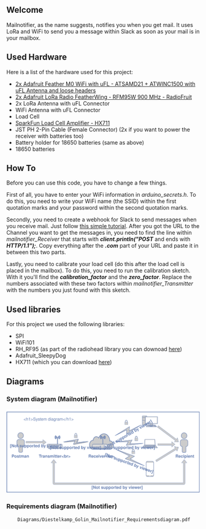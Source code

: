 ## Welcome

Mailnotifier, as the name suggests, notifies you when you get mail. It uses LoRa and WiFi to send you a message within Slack as soon as your mail is in your mailbox.

## Used Hardware

Here is a list of the hardware used for this project:
- [2x Adafruit Feather M0 WiFi with uFL - ATSAMD21 + ATWINC1500 with uFL Antenna and loose headers](https://www.adafruit.com/product/3061)
- [2x Adafruit LoRa Radio FeatherWing - RFM95W 900 MHz - RadioFruit](https://www.adafruit.com/product/3231)
- 2x LoRa Antenna with uFL Connector
- WiFi Antenna with uFL Connector
- Load Cell  
- [SparkFun Load Cell Amplifier - HX711](https://www.sparkfun.com/products/13879)
- JST PH 2-Pin Cable (Female Connector) (2x if you want to power the receiver with batteries too)
- Battery holder for 18650 batteries (same as above)
- 18650 batteries

## How To

Before you can use this code, you have to change a few things.

First of all, you have to enter your WiFi information in *arduino_secrets.h*. To do this, you need to write your WiFi name (the SSID) within the first quotation marks and your password within the second quotation marks.

Secondly, you need to create a webhook for Slack to send messages when you receive mail. Just follow [this simple tutorial](https://api.slack.com/incoming-webhooks). After you got the URL to the Channel you want to get the messages in, you need to find the line within *mailnotifier_Receiver* that starts with **_client.println("POST_** and ends with **_HTTP/1.1");_**. Copy everything after the **_.com_** part of your URL and paste it in between this two parts.

Lastly, you need to calibrate your load cell (do this after the load cell is placed in the mailbox). To do this, you need to run the calibration sketch. With it you'll find the **_calibration_factor_** and the **_zero_factor_**. Replace the numbers associated with these two factors within *mailnotifier_Transmitter* with the numbers you just found with this sketch.

## Used libraries

For this project we used the following libraries:
- SPI
- WiFi101
- RH_RF95 (as part of the radiohead library you can downoad [here](https://github.com/adafruit/RadioHead))
- Adafruit_SleepyDog
- HX711 (which you can download [here](https://github.com/bogde/HX711))

## Diagrams

### System diagram (Mailnotifier)

![System diagram](Diagrams/SystemDiagram.svg "System diagram")

### Requirements diagram (Mailnotifier)

```pdf
	Diagrams/Diestelkamp_Golin_Mailnotifier_Requirementsdiagram.pdf
```
